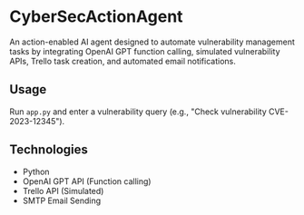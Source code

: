 # CyberSecActionAgent

An action-enabled AI agent designed to automate vulnerability management tasks by integrating OpenAI GPT function calling, simulated vulnerability APIs, Trello task creation, and automated email notifications.

## Usage
Run `app.py` and enter a vulnerability query (e.g., "Check vulnerability CVE-2023-12345").

## Technologies
- Python
- OpenAI GPT API (Function calling)
- Trello API (Simulated)
- SMTP Email Sending
